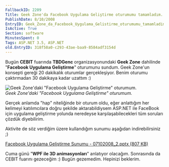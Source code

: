 ```yaml
---
FallbackID: 2209
Title: Geek Zone'da Facebook Uygulama Geliştirme oturumumu tamamladım.
PublishDate: 8/10/2008
EntryID: Geek_Zone_da_Facebook_Uygulama_Gelistirme_oturumumu_tamamladim
IsActive: True
Section: software
MinutesSpent: 0
Tags: ASP.NET 3.5, ASP.NET
old.EntryID: 318f58a0-c293-43ae-baa9-8584adf3154d
---
```

Bugün **CEBIT** fuarında **TBDGenc** organizasyonundaki **Geek Zone**
dahilinde "**Facebook Uygulama Geliştirme**" oturumunu sundum. Geek
Zone'un konsepti gereği 20 dakikalık oturumlar gerçekleşiyor. Benim
oturumu çaktırmadan 30 dakikaya kadar uzattım :)

![Geek Zone'daki "Facebook Uygulama Geliştirme"
oturumum.](http://cdn.daron.yondem.com/assets/2209/07102008_1.jpg)\
*Geek Zone'daki "Facebook Uygulama Geliştirme" oturumum.*

Gerçek anlamda "hap" niteliğinde bir oturum oldu, eğer anlattığım her
kelimeyi katılımcılara doğru şekilde aktarabildiysem ASP.NET ile
FaceBook için uygulama geliştirme yolunda neredeyse karşılaşabilecekleri
tüm soruları çözdük diyebilirim.

Aktivite de söz verdiğim üzere kullandığım sunumu aşağıdan
indirebilirsiniz ;)

[Facebook Uygulama Geliştirme Sunumu - 07102008\_2.pptx (807
KB)](http://cdn.daron.yondem.com/assets/2209/07102008_2.pptx)

Cuma günü "**WPF ile 3D animasyonları**" anlatıyor olacağım. Sonrasında
da CEBIT fuarını gezeceğim :) Bugün gezemedim. Hepinizi beklerim.


